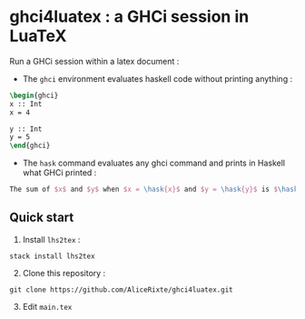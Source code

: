 # ghci4luatex : a GHCi session in LuaTeX

Run a GHCi session within a latex document :

* The `ghci` environment evaluates haskell code without printing anything :

```latex
\begin{ghci}
x :: Int
x = 4

y :: Int
y = 5
\end{ghci}
```

* The `hask` command evaluates any ghci command and prints in Haskell what GHCi printed :

```latex
The sum of $x$ and $y$ when $x = \hask{x}$ and $y = \hask{y}$ is $\hask{x + y}$.
```


## Quick start

1. Install `lhs2tex` :

``` shell
stack install lhs2tex
```

2. Clone this repository :

```
git clone https://github.com/AliceRixte/ghci4luatex.git
```

3. Edit `main.tex`

